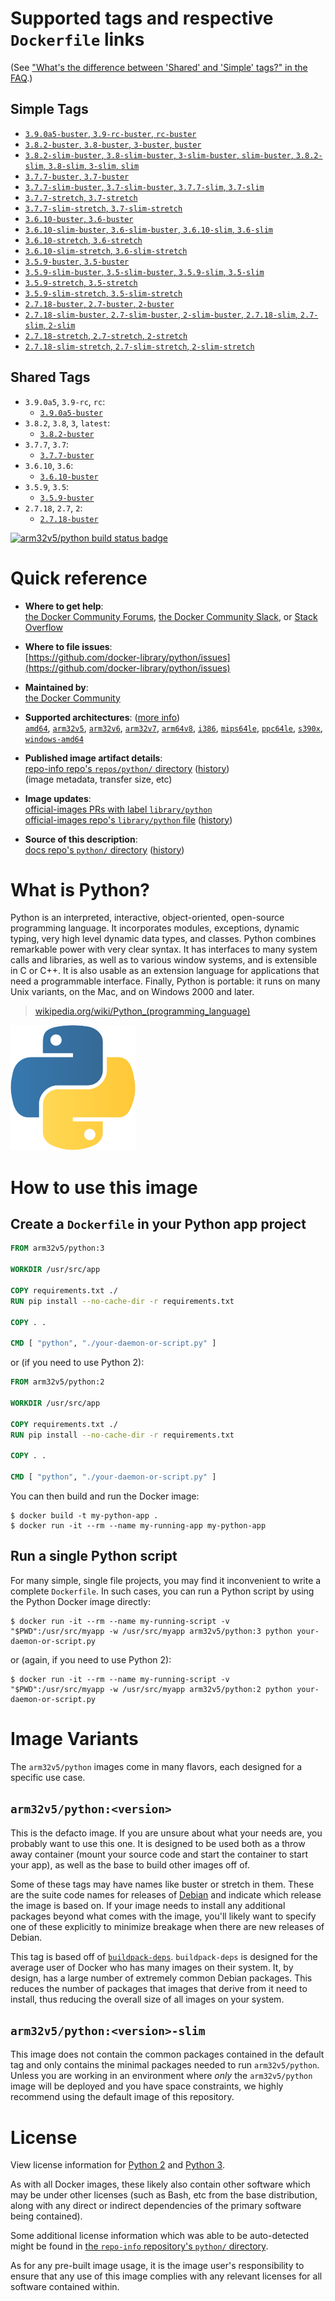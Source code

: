 <!--

********************************************************************************

WARNING:

    DO NOT EDIT "python/README.md"

    IT IS AUTO-GENERATED

    (from the other files in "python/" combined with a set of templates)

********************************************************************************

-->

# Supported tags and respective `Dockerfile` links

(See ["What's the difference between 'Shared' and 'Simple' tags?" in the FAQ](https://github.com/docker-library/faq#whats-the-difference-between-shared-and-simple-tags).)

## Simple Tags

-	[`3.9.0a5-buster`, `3.9-rc-buster`, `rc-buster`](https://github.com/docker-library/python/blob/9f79a9df8fec373757cd0c2a2a75ce41c113e28b/3.9-rc/buster/Dockerfile)
-	[`3.8.2-buster`, `3.8-buster`, `3-buster`, `buster`](https://github.com/docker-library/python/blob/21d2ab0a50100ebdaf32f4bbb214bf21f857d1da/3.8/buster/Dockerfile)
-	[`3.8.2-slim-buster`, `3.8-slim-buster`, `3-slim-buster`, `slim-buster`, `3.8.2-slim`, `3.8-slim`, `3-slim`, `slim`](https://github.com/docker-library/python/blob/21d2ab0a50100ebdaf32f4bbb214bf21f857d1da/3.8/buster/slim/Dockerfile)
-	[`3.7.7-buster`, `3.7-buster`](https://github.com/docker-library/python/blob/695bd3c10cdf1692a2af9abdc51f0eff99731e78/3.7/buster/Dockerfile)
-	[`3.7.7-slim-buster`, `3.7-slim-buster`, `3.7.7-slim`, `3.7-slim`](https://github.com/docker-library/python/blob/695bd3c10cdf1692a2af9abdc51f0eff99731e78/3.7/buster/slim/Dockerfile)
-	[`3.7.7-stretch`, `3.7-stretch`](https://github.com/docker-library/python/blob/695bd3c10cdf1692a2af9abdc51f0eff99731e78/3.7/stretch/Dockerfile)
-	[`3.7.7-slim-stretch`, `3.7-slim-stretch`](https://github.com/docker-library/python/blob/695bd3c10cdf1692a2af9abdc51f0eff99731e78/3.7/stretch/slim/Dockerfile)
-	[`3.6.10-buster`, `3.6-buster`](https://github.com/docker-library/python/blob/ac47c1bc7bffe22af0c4193f1b1656ca07a24a97/3.6/buster/Dockerfile)
-	[`3.6.10-slim-buster`, `3.6-slim-buster`, `3.6.10-slim`, `3.6-slim`](https://github.com/docker-library/python/blob/ac47c1bc7bffe22af0c4193f1b1656ca07a24a97/3.6/buster/slim/Dockerfile)
-	[`3.6.10-stretch`, `3.6-stretch`](https://github.com/docker-library/python/blob/ac47c1bc7bffe22af0c4193f1b1656ca07a24a97/3.6/stretch/Dockerfile)
-	[`3.6.10-slim-stretch`, `3.6-slim-stretch`](https://github.com/docker-library/python/blob/ac47c1bc7bffe22af0c4193f1b1656ca07a24a97/3.6/stretch/slim/Dockerfile)
-	[`3.5.9-buster`, `3.5-buster`](https://github.com/docker-library/python/blob/4a844ea3151d1452f3f824f4a9b9231c2acb75a2/3.5/buster/Dockerfile)
-	[`3.5.9-slim-buster`, `3.5-slim-buster`, `3.5.9-slim`, `3.5-slim`](https://github.com/docker-library/python/blob/4a844ea3151d1452f3f824f4a9b9231c2acb75a2/3.5/buster/slim/Dockerfile)
-	[`3.5.9-stretch`, `3.5-stretch`](https://github.com/docker-library/python/blob/4a844ea3151d1452f3f824f4a9b9231c2acb75a2/3.5/stretch/Dockerfile)
-	[`3.5.9-slim-stretch`, `3.5-slim-stretch`](https://github.com/docker-library/python/blob/4a844ea3151d1452f3f824f4a9b9231c2acb75a2/3.5/stretch/slim/Dockerfile)
-	[`2.7.18-buster`, `2.7-buster`, `2-buster`](https://github.com/docker-library/python/blob/f1e613f48eb4fc88748b36787f5ed74c14914636/2.7/buster/Dockerfile)
-	[`2.7.18-slim-buster`, `2.7-slim-buster`, `2-slim-buster`, `2.7.18-slim`, `2.7-slim`, `2-slim`](https://github.com/docker-library/python/blob/f1e613f48eb4fc88748b36787f5ed74c14914636/2.7/buster/slim/Dockerfile)
-	[`2.7.18-stretch`, `2.7-stretch`, `2-stretch`](https://github.com/docker-library/python/blob/f1e613f48eb4fc88748b36787f5ed74c14914636/2.7/stretch/Dockerfile)
-	[`2.7.18-slim-stretch`, `2.7-slim-stretch`, `2-slim-stretch`](https://github.com/docker-library/python/blob/f1e613f48eb4fc88748b36787f5ed74c14914636/2.7/stretch/slim/Dockerfile)

## Shared Tags

-	`3.9.0a5`, `3.9-rc`, `rc`:
	-	[`3.9.0a5-buster`](https://github.com/docker-library/python/blob/9f79a9df8fec373757cd0c2a2a75ce41c113e28b/3.9-rc/buster/Dockerfile)
-	`3.8.2`, `3.8`, `3`, `latest`:
	-	[`3.8.2-buster`](https://github.com/docker-library/python/blob/21d2ab0a50100ebdaf32f4bbb214bf21f857d1da/3.8/buster/Dockerfile)
-	`3.7.7`, `3.7`:
	-	[`3.7.7-buster`](https://github.com/docker-library/python/blob/695bd3c10cdf1692a2af9abdc51f0eff99731e78/3.7/buster/Dockerfile)
-	`3.6.10`, `3.6`:
	-	[`3.6.10-buster`](https://github.com/docker-library/python/blob/ac47c1bc7bffe22af0c4193f1b1656ca07a24a97/3.6/buster/Dockerfile)
-	`3.5.9`, `3.5`:
	-	[`3.5.9-buster`](https://github.com/docker-library/python/blob/4a844ea3151d1452f3f824f4a9b9231c2acb75a2/3.5/buster/Dockerfile)
-	`2.7.18`, `2.7`, `2`:
	-	[`2.7.18-buster`](https://github.com/docker-library/python/blob/f1e613f48eb4fc88748b36787f5ed74c14914636/2.7/buster/Dockerfile)

[![arm32v5/python build status badge](https://img.shields.io/jenkins/s/https/doi-janky.infosiftr.net/job/multiarch/job/arm32v5/job/python.svg?label=arm32v5/python%20%20build%20job)](https://doi-janky.infosiftr.net/job/multiarch/job/arm32v5/job/python/)

# Quick reference

-	**Where to get help**:  
	[the Docker Community Forums](https://forums.docker.com/), [the Docker Community Slack](http://dockr.ly/slack), or [Stack Overflow](https://stackoverflow.com/search?tab=newest&q=docker)

-	**Where to file issues**:  
	[https://github.com/docker-library/python/issues](https://github.com/docker-library/python/issues)

-	**Maintained by**:  
	[the Docker Community](https://github.com/docker-library/python)

-	**Supported architectures**: ([more info](https://github.com/docker-library/official-images#architectures-other-than-amd64))  
	[`amd64`](https://hub.docker.com/r/amd64/python/), [`arm32v5`](https://hub.docker.com/r/arm32v5/python/), [`arm32v6`](https://hub.docker.com/r/arm32v6/python/), [`arm32v7`](https://hub.docker.com/r/arm32v7/python/), [`arm64v8`](https://hub.docker.com/r/arm64v8/python/), [`i386`](https://hub.docker.com/r/i386/python/), [`mips64le`](https://hub.docker.com/r/mips64le/python/), [`ppc64le`](https://hub.docker.com/r/ppc64le/python/), [`s390x`](https://hub.docker.com/r/s390x/python/), [`windows-amd64`](https://hub.docker.com/r/winamd64/python/)

-	**Published image artifact details**:  
	[repo-info repo's `repos/python/` directory](https://github.com/docker-library/repo-info/blob/master/repos/python) ([history](https://github.com/docker-library/repo-info/commits/master/repos/python))  
	(image metadata, transfer size, etc)

-	**Image updates**:  
	[official-images PRs with label `library/python`](https://github.com/docker-library/official-images/pulls?q=label%3Alibrary%2Fpython)  
	[official-images repo's `library/python` file](https://github.com/docker-library/official-images/blob/master/library/python) ([history](https://github.com/docker-library/official-images/commits/master/library/python))

-	**Source of this description**:  
	[docs repo's `python/` directory](https://github.com/docker-library/docs/tree/master/python) ([history](https://github.com/docker-library/docs/commits/master/python))

# What is Python?

Python is an interpreted, interactive, object-oriented, open-source programming language. It incorporates modules, exceptions, dynamic typing, very high level dynamic data types, and classes. Python combines remarkable power with very clear syntax. It has interfaces to many system calls and libraries, as well as to various window systems, and is extensible in C or C++. It is also usable as an extension language for applications that need a programmable interface. Finally, Python is portable: it runs on many Unix variants, on the Mac, and on Windows 2000 and later.

> [wikipedia.org/wiki/Python_(programming_language)](https://en.wikipedia.org/wiki/Python_%28programming_language%29)

![logo](https://raw.githubusercontent.com/docker-library/docs/01c12653951b2fe592c1f93a13b4e289ada0e3a1/python/logo.png)

# How to use this image

## Create a `Dockerfile` in your Python app project

```dockerfile
FROM arm32v5/python:3

WORKDIR /usr/src/app

COPY requirements.txt ./
RUN pip install --no-cache-dir -r requirements.txt

COPY . .

CMD [ "python", "./your-daemon-or-script.py" ]
```

or (if you need to use Python 2):

```dockerfile
FROM arm32v5/python:2

WORKDIR /usr/src/app

COPY requirements.txt ./
RUN pip install --no-cache-dir -r requirements.txt

COPY . .

CMD [ "python", "./your-daemon-or-script.py" ]
```

You can then build and run the Docker image:

```console
$ docker build -t my-python-app .
$ docker run -it --rm --name my-running-app my-python-app
```

## Run a single Python script

For many simple, single file projects, you may find it inconvenient to write a complete `Dockerfile`. In such cases, you can run a Python script by using the Python Docker image directly:

```console
$ docker run -it --rm --name my-running-script -v "$PWD":/usr/src/myapp -w /usr/src/myapp arm32v5/python:3 python your-daemon-or-script.py
```

or (again, if you need to use Python 2):

```console
$ docker run -it --rm --name my-running-script -v "$PWD":/usr/src/myapp -w /usr/src/myapp arm32v5/python:2 python your-daemon-or-script.py
```

# Image Variants

The `arm32v5/python` images come in many flavors, each designed for a specific use case.

## `arm32v5/python:<version>`

This is the defacto image. If you are unsure about what your needs are, you probably want to use this one. It is designed to be used both as a throw away container (mount your source code and start the container to start your app), as well as the base to build other images off of.

Some of these tags may have names like buster or stretch in them. These are the suite code names for releases of [Debian](https://wiki.debian.org/DebianReleases) and indicate which release the image is based on. If your image needs to install any additional packages beyond what comes with the image, you'll likely want to specify one of these explicitly to minimize breakage when there are new releases of Debian.

This tag is based off of [`buildpack-deps`](https://hub.docker.com/_/buildpack-deps/). `buildpack-deps` is designed for the average user of Docker who has many images on their system. It, by design, has a large number of extremely common Debian packages. This reduces the number of packages that images that derive from it need to install, thus reducing the overall size of all images on your system.

## `arm32v5/python:<version>-slim`

This image does not contain the common packages contained in the default tag and only contains the minimal packages needed to run `arm32v5/python`. Unless you are working in an environment where *only* the `arm32v5/python` image will be deployed and you have space constraints, we highly recommend using the default image of this repository.

# License

View license information for [Python 2](https://docs.python.org/2/license.html) and [Python 3](https://docs.python.org/3/license.html).

As with all Docker images, these likely also contain other software which may be under other licenses (such as Bash, etc from the base distribution, along with any direct or indirect dependencies of the primary software being contained).

Some additional license information which was able to be auto-detected might be found in [the `repo-info` repository's `python/` directory](https://github.com/docker-library/repo-info/tree/master/repos/python).

As for any pre-built image usage, it is the image user's responsibility to ensure that any use of this image complies with any relevant licenses for all software contained within.
